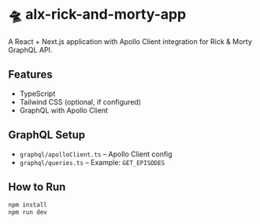 # 🛸 alx-rick-and-morty-app

A React + Next.js application with Apollo Client integration for Rick & Morty GraphQL API.

## Features

- TypeScript
- Tailwind CSS (optional, if configured)
- GraphQL with Apollo Client

## GraphQL Setup

- `graphql/apolloClient.ts` – Apollo Client config
- `graphql/queries.ts` – Example: `GET_EPISODES`

## How to Run

```bash
npm install
npm run dev
